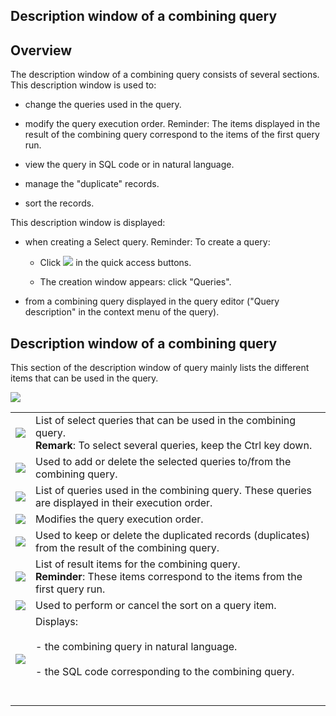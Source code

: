 


## Description window of a combining query 
			



<a name="NOTE1"></a>
<a name="NOTE1_1"></a>


## Overview
<a name="overview_ELTTEXTE000126"></a>
The description window of a combining query consists of several sections. This description window is used to:

- change the queries used in the query.

- modify the query execution order.
	Reminder: The items displayed in the result of the combining query correspond to the items of the first query run.

- view the query in SQL code or in natural language.

- manage the "duplicate" records.

- sort the records.


This description window is displayed:

- when creating a Select query. 
	Reminder: To create a query: 

	- Click ![](https://doc.pcsoft.fr/en-US/images/image.awp?langid=3&name=ico_nouveau.gif)
 in the quick access buttons. 

	- The creation window appears: click "Queries".




- from a combining query displayed in the query editor ("Query description" in the context menu of the query).




<a name="NOTE2"></a>
<a name="NOTE2_1"></a>


## Description window of a combining query
<a name="description_window_combining_query_ELTTEXTE000150"></a>
This section of the description window of query mainly lists the different items that can be used in the query.

![](https://doc.pcsoft.fr/en-US/images/image.awp?langid=3&name=FenDescriptionReqcomposee.jpg&type=thumb)



|   |   |
| --- | --- |
| ![](https://doc.pcsoft.fr/en-US/images/image.awp?langid=3&name=Cercle1.GIF)<br> | List of select queries that can be used in the combining query.<br>**Remark**: To select several queries, keep the Ctrl key down. |
| ![](https://doc.pcsoft.fr/en-US/images/image.awp?langid=3&name=Cercle2.GIF)<br> | Used to add or delete the selected queries to/from the combining query. |
| ![](https://doc.pcsoft.fr/en-US/images/image.awp?langid=3&name=Cercle3.GIF)<br> | List of queries used in the combining query. These queries are displayed in their execution order. |
| ![](https://doc.pcsoft.fr/en-US/images/image.awp?langid=3&name=Cercle4.GIF)<br> | Modifies the query execution order. |
| ![](https://doc.pcsoft.fr/en-US/images/image.awp?langid=3&name=Cercle5.GIF)<br> | Used to keep or delete the duplicated records (duplicates) from the result of the combining query. |
| ![](https://doc.pcsoft.fr/en-US/images/image.awp?langid=3&name=Cercle6.GIF)<br> | List of result items for the combining query.<br>**Reminder**: These items correspond to the items from the first query run. |
| ![](https://doc.pcsoft.fr/en-US/images/image.awp?langid=3&name=Cercle7.GIF)<br> | Used to perform or cancel the sort on a query item. |
| ![](https://doc.pcsoft.fr/en-US/images/image.awp?langid=3&name=Cercle8.GIF)<br> | Displays:<br><br>- the combining query in natural language.<br><br>- the SQL code corresponding to the combining query.<br><br><br> |





